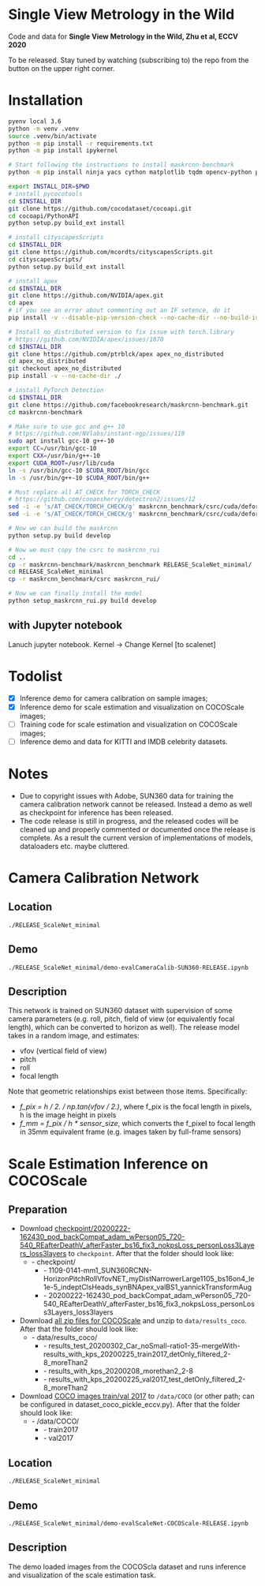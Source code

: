 # Single View Metrology in the Wild
Code and data for **Single View Metrology in the Wild, Zhu et al, ECCV 2020**

To be released. Stay tuned by watching (subscribing to) the repo from the button on the upper right corner.

# Installation
```bash
pyenv local 3.6
python -m venv .venv
source .venv/bin/activate
python -m pip install -r requirements.txt
python -m pip install ipykernel

# Start following the instructions to install maskrcnn-benchmark
python -m pip install ninja yacs cython matplotlib tqdm opencv-python pytorch torchvision

export INSTALL_DIR=$PWD
# install pycocotools
cd $INSTALL_DIR
git clone https://github.com/cocodataset/cocoapi.git
cd cocoapi/PythonAPI
python setup.py build_ext install

# install cityscapesScripts
cd $INSTALL_DIR
git clone https://github.com/mcordts/cityscapesScripts.git
cd cityscapesScripts/
python setup.py build_ext install

# install apex
cd $INSTALL_DIR
git clone https://github.com/NVIDIA/apex.git
cd apex
# if you see an error about commenting out an IF setence, do it
pip install -v --disable-pip-version-check --no-cache-dir --no-build-isolation --global-option="--cpp_ext" --global-option="--cuda_ext" ./

# Install no_distributed version to fix issue with torch.library
# https://github.com/NVIDIA/apex/issues/1870
cd $INSTALL_DIR
git clone https://github.com/ptrblck/apex apex_no_distributed
cd apex_no_distributed
git checkout apex_no_distributed
pip install -v --no-cache-dir ./

# install PyTorch Detection
cd $INSTALL_DIR
git clone https://github.com/facebookresearch/maskrcnn-benchmark.git
cd maskrcnn-benchmark

# Make sure to use gcc and g++ 10
# https://github.com/NVlabs/instant-ngp/issues/119
sudo apt install gcc-10 g++-10
export CC=/usr/bin/gcc-10
export CXX=/usr/bin/g++-10
export CUDA_ROOT=/usr/lib/cuda
ln -s /usr/bin/gcc-10 $CUDA_ROOT/bin/gcc
ln -s /usr/bin/g++-10 $CUDA_ROOT/bin/g++

# Must replace all AT_CHECK for TORCH_CHECK
# https://github.com/conansherry/detectron2/issues/12
sed -i -e 's/AT_CHECK/TORCH_CHECK/g' maskrcnn_benchmark/csrc/cuda/deform_conv_cuda.cu
sed -i -e 's/AT_CHECK/TORCH_CHECK/g' maskrcnn_benchmark/csrc/cuda/deform_pool_cuda.cu

# Now we can build the maskrcnn
python setup.py build develop

# Now we must copy the csrc to maskrcnn_rui
cd ..
cp -r maskrcnn-benchmark/maskrcnn_benchmark RELEASE_ScaleNet_minimal/
cd RELEASE_ScaleNet_minimal
cp -r maskrcnn_benchmark/csrc maskrcnn_rui/

# Now we can finally install the model
python setup_maskrcnn_rui.py build develop

```
## with Jupyter notebook
Lanuch jupyter notebook. Kernel -> Change Kernel [to scalenet]

# Todolist
- [x] Inference demo for camera calibration on sample images;
- [x] Inference demo for scale estimation and visualization on COCOScale images;
- [ ] Training code for scale estimation and visualization on COCOScale images;
- [ ] Inference demo and data for KITTI and IMDB celebrity datasets.

# Notes
- Due to copyright issues with Adobe, SUN360 data for training the camera calibration network cannot be released. Instead a demo as well as checkpoint for inference has been released.
- The code release is still in progress, and the released codes will be cleaned up and properly commented or documented once the release is complete. As a result the current version of implementations of models, dataloaders etc. maybe cluttered.

# Camera Calibration Network

## Location
`./RELEASE_ScaleNet_minimal`

## Demo
`./RELEASE_ScaleNet_minimal/demo-evalCameraCalib-SUN360-RELEASE.ipynb`

## Description
This network is trained on SUN360 dataset with supervision of some camera parameters (e.g. roll, pitch, field of view (or equivalently focal length), which can be converted to horizon as well). The release model takes in a random image, and estimates:
- vfov (vertical field of view)
- pitch
- roll
- focal length

Note that geometric relationships exist between those items. Specifically:
- *f_pix = h / 2. / np.tan(vfov / 2.)*, where f_pix is the focal length in pixels, h is the image height in pixels
- *f_mm = f_pix / h * sensor_size*, which converts the f_pixel to focal length in 35mm equivalent frame (e.g. images taken by full-frame sensors)

# Scale Estimation Inference on COCOScale
## Preparation
- Download [checkpoint/20200222-162430_pod_backCompat_adam_wPerson05_720-540_REafterDeathV_afterFaster_bs16_fix3_nokpsLoss_personLoss3Layers_loss3layers](https://drive.google.com/drive/folders/111hCohH_X5TjOQKRx5P1w8Ow_7Od_P6Q?usp=sharing) to `checkpoint`. After that the folder should look like:
    - \- checkpoint/
        - \- 1109-0141-mm1_SUN360RCNN-HorizonPitchRollVfovNET_myDistNarrowerLarge1105_bs16on4_le1e-5_indeptClsHeads_synBNApex_valBS1_yannickTransformAug
        - \- 20200222-162430_pod_backCompat_adam_wPerson05_720-540_REafterDeathV_afterFaster_bs16_fix3_nokpsLoss_personLoss3Layers_loss3layers
- Download [all zip files for COCOScale](https://drive.google.com/drive/folders/1yew9ol6w_T83fLVMQ34AHCu6k5eLArWs?usp=sharing) and unzip to `data/results_coco`. After that the folder should look like:
    - \- data/results_coco/
        - \-  results_test_20200302_Car_noSmall-ratio1-35-mergeWith-results_with_kps_20200225_train2017_detOnly_filtered_2-8_moreThan2
        - \- results_with_kps_20200208_morethan2_2-8
        - \- results_with_kps_20200225_val2017_test_detOnly_filtered_2-8_moreThan2
- Download [COCO images train/val 2017](https://cocodataset.org/#download) to `/data/COCO` (or other path; can be configured in dataset_coco_pickle_eccv.py). After that the folder should look like:
    - \- /data/COCO/
        - \- train2017
        - \- val2017


## Location
`./RELEASE_ScaleNet_minimal`

## Demo
`./RELEASE_ScaleNet_minimal/demo-evalScaleNet-COCOScale-RELEASE.ipynb`

## Description
The demo loaded images from the COCOScla dataset and runs inference and visualization of the scale estimation task.
